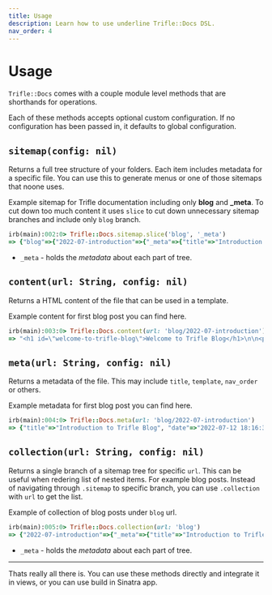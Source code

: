 ```yaml
---
title: Usage
description: Learn how to use underline Trifle::Docs DSL.
nav_order: 4
---
```


# Usage

`Trifle::Docs` comes with a couple module level methods that are shorthands for operations.

Each of these methods accepts optional custom configuration. If no configuration has been passed in, it defaults to global configuration.

## `sitemap(config: nil)`

Returns a full tree structure of your folders. Each item includes metadata for a specific file. You can use this to generate menus or one of those sitemaps that noone uses.

Example sitemap for Trifle documentation including only **blog** and **_meta**. To cut down too much content it uses `slice` to cut down unnecessary sitemap branches and include only `blog` branch.

```ruby
irb(main):002:0> Trifle::Docs.sitemap.slice('blog', '_meta')
=> {"blog"=>{"2022-07-introduction"=>{"_meta"=>{"title"=>"Introduction to Trifle Blog", "date"=>"2022-07-12 18:16:31", "author"=>"Jozef Vaclavik", "template"=>"blog", "url"=>"/blog/2022-07-introduction", "breadcrumbs"=>["blog", "2022-07-introduction"]}}, "_meta"=>{"title"=>"Blog", "nav_order"=>1, "template"=>"blogs", "url"=>"/blog", "breadcrumbs"=>["blog"]}}, "_meta"=>{"title"=>"Home", "url"=>"/", "breadcrumbs"=>[]}}
```

- `_meta` - holds the _metadata_ about each part of tree.

## `content(url: String, config: nil)`

Returns a HTML content of the file that can be used in a template.

Example content for first blog post you can find here.

```ruby
irb(main):003:0> Trifle::Docs.content(url: 'blog/2022-07-introduction')
=> "<h1 id=\"welcome-to-trifle-blog\">Welcome to Trifle Blog</h1>\n\n<p>On this place you will find announcements worth announcing and other interesting <em>things</em> that occured. For example major versions, milestones and improvements. I would not hold my breath for regular updates. These are after all super-simple plugins.</p>\n\n<p>Anyways; welcome and come again!</p>\n"
```

## `meta(url: String, config: nil)`

Returns a metadata of the file. This may include `title`, `template`, `nav_order` or others.

Example metadata for first blog post you can find here.

```ruby
irb(main):004:0> Trifle::Docs.meta(url: 'blog/2022-07-introduction')
=> {"title"=>"Introduction to Trifle Blog", "date"=>"2022-07-12 18:16:31", "author"=>"Jozef Vaclavik", "template"=>"blog", "url"=>"/blog/2022-07-introduction", "breadcrumbs"=>["blog", "2022-07-introduction"], "toc"=>"<ul>\n<li>\n<a href=\"#welcome-to-trifle-blog\">Welcome to Trifle Blog</a>\n</li>\n</ul>\n"}
```

## `collection(url: String, config: nil)`

Returns a single branch of a sitemap tree for specific `url`. This can be useful when redering list of nested items. For example blog posts. Instead of navigating through `.sitemap` to specific branch, you can use `.collection` with `url` to get the list.

Example of collection of blog posts under `blog` url.

```ruby
irb(main):005:0> Trifle::Docs.collection(url: 'blog')
=> {"2022-07-introduction"=>{"_meta"=>{"title"=>"Introduction to Trifle Blog", "date"=>"2022-07-12 18:16:31", "author"=>"Jozef Vaclavik", "template"=>"blog", "url"=>"/blog/2022-07-introduction", "breadcrumbs"=>["blog", "2022-07-introduction"]}}, "_meta"=>{"title"=>"Blog", "nav_order"=>1, "template"=>"blogs", "url"=>"/blog", "breadcrumbs"=>["blog"]}}
```

- `_meta` - holds the _metadata_ about each part of tree.

---
Thats really all there is. You can use these methods directly and integrate it in views, or you can use build in Sinatra app.